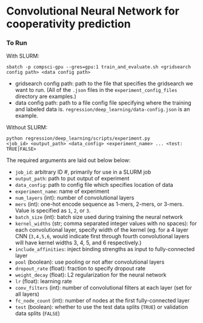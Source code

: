 # Convolutional Neural Network for cooperativity prediction

### To Run
With SLURM:
```
sbatch -p compsci-gpu --gres=gpu:1 train_and_evaluate.sh <gridsearch config path> <data config path>
```
- gridsearch config path: path to the file that specifies the gridsearch we want to run. (All of the
`.json` files in the `experiment_config_files` directory are examples.)
- data config path: path to a file config file specifying where the training and labeled data is. 
`regression/deep_learning/data-config.json` is an example.

Without SLURM:
```
python regression/deep_learning/scripts/experiment.py
<job_id> <output_path> <data_config> <experiment_name> ... <test: TRUE|FALSE>
```
The required arguments are laid out below below:
- `job_id`: arbitrary ID #, primarily for use in a SLURM job
- `output_path`: path to put output of experiment
- `data_config`: path to config file which specifies location of data
- `experiment_name`: name of experiment
- `num_layers` (int): number of convolutional layers
- `mers` (int): one-hot encode sequence as 1-mers, 2-mers, or 3-mers. Value is specified as `1`, `2`, or `3`.
- `batch_size` (int): batch size used during training the neural network
- `kernel_widths` (str; comma separated integer values with no spaces): for each convolutional layer, specify width of the kernel
  (eg. for a 4 layer CNN (`3,4,5,6`, would indicate first through fourth convolutional layers 
will have kernel widths 3, 4, 5, and 6 respectively.)
- `include_affinities`: inject binding strengths as input to fully-connected layer
- `pool` (boolean): use pooling or not after convolutional layers
- `dropout_rate` (float): fraction to specify dropout rate
- `weight_decay` (float): L2 regularization for the neural network
- `lr` (float): learning rate
- `conv_filters` (int): number of convolutional filters at each layer (set for all layers)
- `fc_node_count` (int): number of nodes at the first fully-connected layer
- `test` (boolean): whether to use the test data splits (`TRUE`) or validation data splits (`FALSE`)